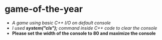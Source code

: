 # game-of-the-year
* *A game using basic C++ I/O on default console* 
* *I used **system("cls");** command inside C++ code to clear the console*
* **Please set the width of the console to 80 and maximize the console**

